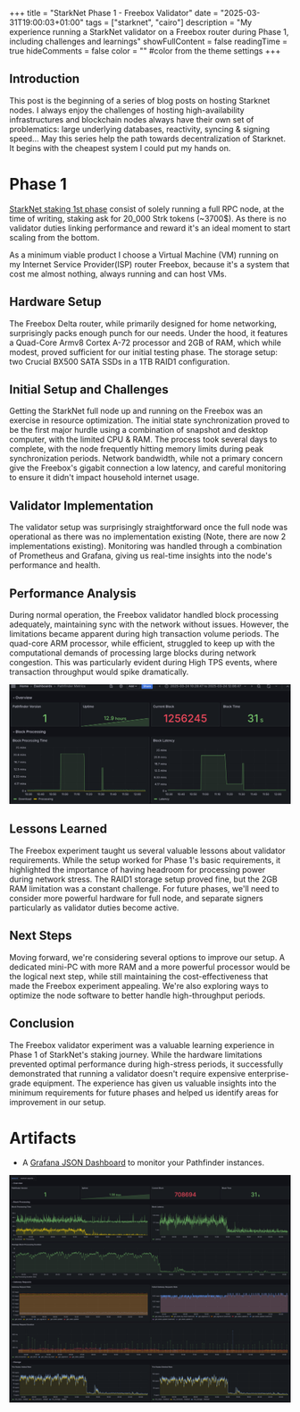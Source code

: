 +++
title = "StarkNet Phase 1 - Freebox Validator"
date = "2025-03-31T19:00:03+01:00"
tags = ["starknet", "cairo"]
description = "My experience running a StarkNet validator on a Freebox router during Phase 1, including challenges and learnings"
showFullContent = false
readingTime = true
hideComments = false
color = "" #color from the theme settings
+++

## Introduction

This post is the beginning of a series of blog posts on hosting Starknet nodes. I always enjoy the challenges of hosting high-availability infrastructures and blockchain nodes always have their own set of problematics: large underlying databases, reactivity, syncing & signing speed... May this series help the path towards decentralization of Starknet. It begins with the cheapest system I could put my hands on.

# Phase 1

[StarkNet staking 1st phase](https://www.starknet.io/blog/staking-phase-1/) consist of solely running a full RPC node, at the time of writing, staking ask for 20_000 Strk tokens (~3700$). As there is no validator duties linking performance and reward it's an ideal moment to start scaling from the bottom.

As a minimum viable product I choose a Virtual Machine (VM) running on my Internet Service Provider(ISP) router Freebox, because it's a system that cost me almost nothing, always running and can host VMs.

## Hardware Setup

The Freebox Delta router, while primarily designed for home networking, surprisingly packs enough punch for our needs. Under the hood, it features a Quad-Core Armv8 Cortex A-72 processor and 2GB of RAM, which while modest, proved sufficient for our initial testing phase. The storage setup: two Crucial BX500 SATA SSDs in a 1TB RAID1 configuration.

## Initial Setup and Challenges

Getting the StarkNet full node up and running on the Freebox was an exercise in resource optimization. The initial state synchronization proved to be the first major hurdle using a combination of snapshot and desktop computer, with the limited CPU & RAM. The process took several days to complete, with the node frequently hitting memory limits during peak synchronization periods. Network bandwidth, while not a primary concern give the Freebox's gigabit connection a low latency, and careful monitoring to ensure it didn't impact household internet usage.

## Validator Implementation

The validator setup was surprisingly straightforward once the full node was operational as there was no implementation existing (Note, there are now 2 implementations existing). Monitoring was handled through a combination of Prometheus and Grafana, giving us real-time insights into the node's performance and health.

## Performance Analysis

During normal operation, the Freebox validator handled block processing adequately, maintaining sync with the network without issues. However, the limitations became apparent during high transaction volume periods. The quad-core ARM processor, while efficient, struggled to keep up with the computational demands of processing large blocks during network congestion. This was particularly evident during High TPS events, where transaction throughput would spike dramatically.

![](/img/posts/starknet-p1/rpc-grafana-head.png)

## Lessons Learned

The Freebox experiment taught us several valuable lessons about validator requirements. While the setup worked for Phase 1's basic requirements, it highlighted the importance of having headroom for processing power during network stress. The RAID1 storage setup proved fine, but the 2GB RAM limitation was a constant challenge. For future phases, we'll need to consider more powerful hardware for full node, and separate signers particularly as validator duties become active.

## Next Steps

Moving forward, we're considering several options to improve our setup. A dedicated mini-PC with more RAM and a more powerful processor would be the logical next step, while still maintaining the cost-effectiveness that made the Freebox experiment appealing. We're also exploring ways to optimize the node software to better handle high-throughput periods.

## Conclusion

The Freebox validator experiment was a valuable learning experience in Phase 1 of StarkNet's staking journey. While the hardware limitations prevented optimal performance during high-stress periods, it successfully demonstrated that running a validator doesn't require expensive enterprise-grade equipment. The experience has given us valuable insights into the minimum requirements for future phases and helped us identify areas for improvement in our setup.

# Artifacts

- A [Grafana JSON Dashboard](https://gist.github.com/Magicking/73cc2802da9cd6c76905dac670b72cac) to monitor your Pathfinder instances.

![](/img/posts/starknet-p1/pathfinder-metrics.png)